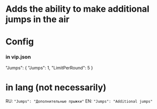 # Adds the ability to make additional jumps in the air

# Config

### in vip.json
"Jumps": {
    "Jumps": 1,
    "LimitPerRound": 5
}
# in lang (not necessarily)

RU: `"Jumps": "Дополнительные прыжки"`
EN: `"Jumps": "Additional jumps"`